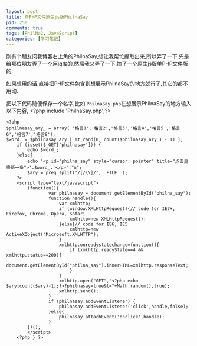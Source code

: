 ```yaml
--- 
layout: post
title: 单PHP文件原生js版PhilnaSay
pid: 250
comments: true
tags: [PhilNa2, JavaScript]
categories: [学习笔记]
---
```

刚有个朋友问我博客右上角的PhilnaSay,想让我帮忙提取出来,所以弄了一下,先是给那位朋友弄了一个用jq库的.然后我又弄了一下,搞了一个原生js版单PHP文件版的

如果想用的话,直接把PHP文件包含到想展示PhilnaSay的地方就行了,其它的都不用动.

把以下代码随便保存一个名字,比如 `PhilnaSay.php`在想展示PhilnaSay的地方输入以下内容,
&lt;?php include 'PhilnaSay.php';?>

    <?php
    $philnasay_ary_ = array( '格言1','格言2','格言3','格言4','格言5','格言6','格言7','格言8');
    $word_ = $philnasay_ary_[ mt_rand(0, count($philnasay_ary_) - 1) ];
        if (isset($_GET['philnasay'])) {
            echo $word_;
        }else{
            echo '<p id="philna_say" style="cursor: pointer" title="点击更换新一条">'.$word_.'</p>'."n";
            $ary = preg_split('/[/\\]/',__FILE__);
        ?>
        <script type="text/javascript">
            (function(){
                    var philnasay = document.getElementById("philna_say");
                    function handle(){
                        var xmlhttp;
                        if (window.XMLHttpRequest){// code for IE7+, Firefox, Chrome, Opera, Safari
                            xmlhttp=new XMLHttpRequest();
                        }else{// code for IE6, IE5
                            xmlhttp=new ActiveXObject("Microsoft.XMLHTTP");
                        }
                        xmlhttp.onreadystatechange=function(){
                            if (xmlhttp.readyState==4 && xmlhttp.status==200){
                                document.getElementById("philna_say").innerHTML=xmlhttp.responseText;
                            }
                        }
                        xmlhttp.open("GET","<?php echo $ary[count($ary)-1];?>?philnasay=true&t="+Math.random(),true);
                        xmlhttp.send();
                    }
                    if (philnasay.addEventListener) {
                        philnasay.addEventListener('click',handle,false);
                    }else{
                        philnasay.attachEvent('onclick',handle);
                    }
            })();
            </script>
        <?php } ?>
